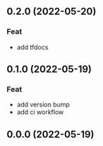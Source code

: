 ## 0.2.0 (2022-05-20)

### Feat

- add tfdocs

## 0.1.0 (2022-05-19)

### Feat

- add version bump
- add ci workflow

## 0.0.0 (2022-05-19)
